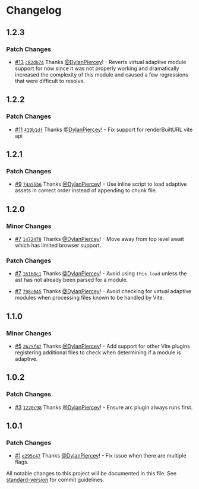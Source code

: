 # Changelog

## 1.2.3

### Patch Changes

- [#13](https://github.com/marko-js/arc-vite/pull/13) [`c82db74`](https://github.com/marko-js/arc-vite/commit/c82db74446af0b36ec64d193643ae0ab7fca25c4) Thanks [@DylanPiercey](https://github.com/DylanPiercey)! - Reverts virtual adaptive module support for now since it was not properly working and dramatically increased the complexity of this module and caused a few regressions that were difficult to resolve.

## 1.2.2

### Patch Changes

- [#11](https://github.com/marko-js/arc-vite/pull/11) [`419b1df`](https://github.com/marko-js/arc-vite/commit/419b1df8cc1fd7972b5cb536fc0beb100a9e2e99) Thanks [@DylanPiercey](https://github.com/DylanPiercey)! - Fix support for renderBuiltURL vite api

## 1.2.1

### Patch Changes

- [#9](https://github.com/marko-js/arc-vite/pull/9) [`74a55b6`](https://github.com/marko-js/arc-vite/commit/74a55b604a476952e83f6d9f1dea66fa774b4422) Thanks [@DylanPiercey](https://github.com/DylanPiercey)! - Use inline script to load adaptive assets in correct order instead of appending to chunk file.

## 1.2.0

### Minor Changes

- [#7](https://github.com/marko-js/arc-vite/pull/7) [`1472478`](https://github.com/marko-js/arc-vite/commit/14724786236fc0373eb13bc164eaa059b99a3f18) Thanks [@DylanPiercey](https://github.com/DylanPiercey)! - Move away from top level await which has limited browser support.

### Patch Changes

- [#7](https://github.com/marko-js/arc-vite/pull/7) [`161b0c1`](https://github.com/marko-js/arc-vite/commit/161b0c14ea8dc1349a9b6461b29d424eee7ffb25) Thanks [@DylanPiercey](https://github.com/DylanPiercey)! - Avoid using `this.load` unless the ast has not already been parsed for a module.

- [#7](https://github.com/marko-js/arc-vite/pull/7) [`798c045`](https://github.com/marko-js/arc-vite/commit/798c045de06c2bec2c7706ca029d11371746ebd6) Thanks [@DylanPiercey](https://github.com/DylanPiercey)! - Avoid checking for virtual adaptive modules when processing files known to be handled by Vite.

## 1.1.0

### Minor Changes

- [#5](https://github.com/marko-js/arc-vite/pull/5) [`2625f47`](https://github.com/marko-js/arc-vite/commit/2625f47556f8433f95a01a908cd482dbc1229e40) Thanks [@DylanPiercey](https://github.com/DylanPiercey)! - Add support for other Vite plugins registering additional files to check when determining if a module is adaptive.

## 1.0.2

### Patch Changes

- [#3](https://github.com/marko-js/arc-vite/pull/3) [`1220c98`](https://github.com/marko-js/arc-vite/commit/1220c98ca71d8bc941ca7cce42aa291f7c5a33f3) Thanks [@DylanPiercey](https://github.com/DylanPiercey)! - Ensure arc plugin always runs first.

## 1.0.1

### Patch Changes

- [#1](https://github.com/marko-js/arc-vite/pull/1) [`e295c47`](https://github.com/marko-js/arc-vite/commit/e295c4720df3cd7a6e9e2bde61862857a3eff01e) Thanks [@DylanPiercey](https://github.com/DylanPiercey)! - Fix issue when there are multiple flags.

All notable changes to this project will be documented in this file. See [standard-version](https://github.com/conventional-changelog/standard-version) for commit guidelines.
